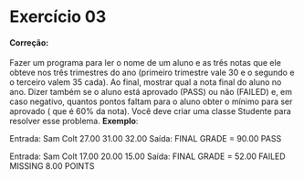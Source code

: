 # Exercício 03
#### Correção: 
Fazer um programa para ler o nome de um aluno e as três notas que ele obteve nos três trimestres do ano (primeiro trimestre vale 30 e o segundo e o terceiro valem 35 cada). Ao final, mostrar qual a nota final do aluno no ano. Dizer também se o aluno está aprovado (PASS) ou não (FAILED) e, em caso negativo, quantos pontos faltam para o aluno obter o mínimo para ser aprovado ( que é 60% da nota). Você deve criar uma classe Studente para resolver esse problema.
**Exemplo**: 

Entrada: 
Sam Colt
27.00
31.00
32.00
Saída: 
FINAL GRADE = 90.00
PASS


Entrada: 
Sam Colt
17.00
20.00
15.00
Saída: 
FINAL GRADE = 52.00
FAILED
MISSING 8.00 POINTS
